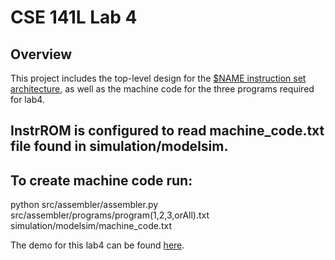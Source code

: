 # CSE 141L Lab 4

## Overview

This project includes the top-level design for the [$NAME instruction set
architecture](https://docs.google.com/document/d/132XERID4oe9Ok5qbLtYRtNQLa4-OtiPEV4KUNNnETUY/edit?usp=sharing),
as well as the machine code for the three programs required for lab4.
## InstrROM is configured to read machine_code.txt file found in simulation/modelsim.
## To create machine code run: 
python src/assembler/assembler.py src/assembler/programs/program(1,2,3,orAll).txt simulation/modelsim/machine_code.txt

The demo for this lab4 can be found
[here]().
